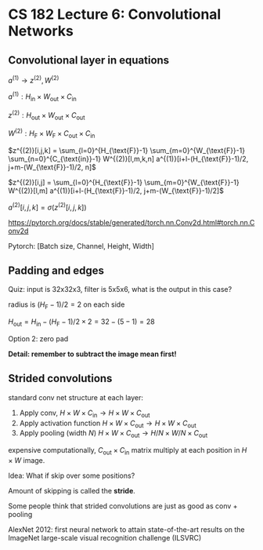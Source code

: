 # CS 182 Lecture 6: Convolutional Networks

## Convolutional layer in equations

$a^{(1)} \rightarrow z^{(2)}, W^{(2)}$

$a^{(1)}: H_{\text{in}} \times W_{\text{out}} \times C_{\text{in}}$

$z^{(2)}: H_{\text{out}} \times W_{\text{out}} \times C_{\text{out}}$

$W^{(2)}: H_{\text{F}} \times W_{\text{F}} \times C_{\text{out}} \times C_{\text{in}}$

$z^{(2)}[i,j,k] = \sum_{l=0}^{H_{\text{F}}-1} \sum_{m=0}^{W_{\text{F}}-1} \sum_{n=0}^{C_{\text{in}}-1} W^{(2)}[l,m,k,n] a^{(1)}[i+l-(H_{\text{F}}-1)/2, j+m-(W_{\text{F}}-1)/2, n]$

$z^{(2)}[i,j] = \sum_{l=0}^{H_{\text{F}}-1} \sum_{m=0}^{W_{\text{F}}-1}  W^{(2)}[l,m] a^{(1)}[i+l-(H_{\text{F}}-1)/2, j+m-(W_{\text{F}}-1)/2]$

$a^{(2)}[i,j,k] = \sigma( z^{(2)}[i,j,k] )$



https://pytorch.org/docs/stable/generated/torch.nn.Conv2d.html#torch.nn.Conv2d

Pytorch: [Batch size, Channel, Height, Width]



## Padding and edges

Quiz: input is 32x32x3, filter is 5x5x6, what is the output in this case?

radius is $(H_{\text{F}} - 1)/2=2$ on each side

$H_{\text{out}} = H_{\text{in}} - (H_{\text{F}} - 1)/2 \times 2 = 32 - (5-1) = 28$

Option 2: zero pad

**Detail: remember to subtract the image mean first!**



## Strided convolutions

standard conv net structure at each layer:

1. Apply conv, $H \times W \times C_{\text{in}} \rightarrow H \times W \times C_{\text{out}}$
2. Apply activation function  $H \times W \times C_{\text{out}} \rightarrow H \times W \times C_{\text{out}}$
3. Apply pooling (width $N$) $H \times W \times C_{\text{out}} \rightarrow H/N \times W/N \times C_{\text{out}}$

expensive computationally, $C_{\text{out}} \times C_{\text{in}}$ matrix multiply at each position in $H\times W$ image.

Idea: What if skip over some positions?

Amount of skipping is called the **stride**.

Some people think that strided convolutions are just as good as conv + pooling



AlexNet 2012: first neural network to attain state-of-the-art results on the ImageNet large-scale visual recognition challenge (ILSVRC)

